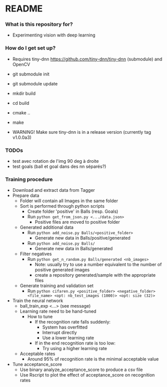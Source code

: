# README #

### What is this repository for? ###

* Experimenting vision with deep learning

### How do I get set up? ###

* Requires tiny-dnn https://github.com/tiny-dnn/tiny-dnn (submodule) and OpenCV
* git submodule init
* git submodule update
* mkdir build
* cd build
* cmake ..
* make

* WARNING! Make sure tiny-dnn is in a release version (currently tag v1.0.0a3)

### TODOs ###

* test avec rotation de l'img 90 deg à droite
* test goals (ball et goal dans des nn séparés?)

### Training procedure ###

- Download and extract data from Tagger
- Prepare data
  - Folder will contain all Images in the same folder
  - Sort is performed through python scripts
    - Create folder 'positive' in Balls (resp. Goals)
    - Run `python get_from_json.py <.../data.json>`
      - Positive files are moved to positive folder
  - Generated additional data
    - Run `python add_noise.py Balls/<positive_folder>`
      - Generate new data in Balls/positive/generated
    - Run `python add_noise.py Balls/`
      - Generate new data in Balls/generated 
  - Filter negatives
    - Run `python get_n_random.py Balls/generated <nb_images>`
      - Note: usually try to use a number equivalent to the number of positive generated images
      - create a repository generated/sample with the appropriate files
  - Generate training and validation set
    - Run `python cifaren.py <positive_folder> <negative_folder> <file_name> <opt: nb_test_images (1000)> <opt: size (32)>`
- Train the neural network
  - ball_train_exp <...> (see message)
  - Learning rate need to be hand-tuned
    - How to tune
      - If the recognition rate falls suddenly:
        - System has overfitted
        - Interrupt directly
        - Use a lower learning rate
      - If in the end recognition rate is too low:
        - Try using a higher learning rate
  - Acceptable rates
    - Around 95% of recognition rate is the minimal acceptable value
- Tune acceptance_score
  - Use binary analyze_acceptance_score to produce a csv file
  - Use Rscript to plot the effect of acceptance_score on recognition rates
